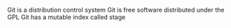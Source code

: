 Git is a distribution control system
Git is free software distributed under the GPL
Git has a mutable index called stage
